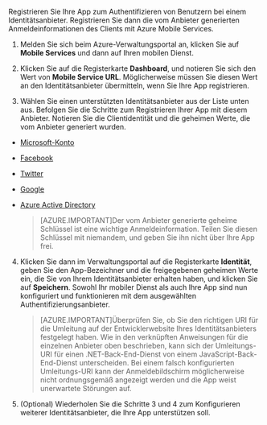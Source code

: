 

Registrieren Sie Ihre App zum Authentifizieren von Benutzern bei einem Identitätsanbieter. Registrieren Sie dann die vom Anbieter generierten Anmeldeinformationen des Clients mit Azure Mobile Services.

1. Melden Sie sich beim Azure-Verwaltungsportal an, klicken Sie auf **Mobile Services** und dann auf Ihren mobilen Dienst.

2. Klicken Sie auf die Registerkarte **Dashboard**, und notieren Sie sich den Wert von **Mobile Service URL**. Möglicherweise müssen Sie diesen Wert an den Identitätsanbieter übermitteln, wenn Sie Ihre App registrieren.

3. Wählen Sie einen unterstützten Identitätsanbieter aus der Liste unten aus. Befolgen Sie die Schritte zum Registrieren Ihrer App mit diesem Anbieter. Notieren Sie die Clientidentität und die geheimen Werte, die vom Anbieter generiert wurden.

 - <a href="/documentation/articles/mobile-services-how-to-register-microsoft-authentication/" target="_blank">Microsoft-Konto</a>
 - <a href="/documentation/articles/mobile-services-how-to-register-facebook-authentication/" target="_blank">Facebook</a>
 - <a href="/documentation/articles/mobile-services-how-to-register-twitter-authentication/" target="_blank">Twitter</a>
 - <a href="/documentation/articles/mobile-services-how-to-register-google-authentication/" target="_blank">Google </a>
 - <a href="/documentation/articles/mobile-services-how-to-register-active-directory-authentication/" target="_blank">Azure Active Directory</a>

    > [AZURE.IMPORTANT]Der vom Anbieter generierte geheime Schlüssel ist eine wichtige Anmeldeinformation. Teilen Sie diesen Schlüssel mit niemandem, und geben Sie ihn nicht über Ihre App frei.

4. Klicken Sie dann im Verwaltungsportal auf die Registerkarte **Identität**, geben Sie den App-Bezeichner und die freigegebenen geheimen Werte ein, die Sie von Ihrem Identitätsanbieter erhalten haben, und klicken Sie auf **Speichern**. Sowohl Ihr mobiler Dienst als auch Ihre App sind nun konfiguriert und funktionieren mit dem ausgewählten Authentifizierungsanbieter.

    > [AZURE.IMPORTANT]Überprüfen Sie, ob Sie den richtigen URI für die Umleitung auf der Entwicklerwebsite Ihres Identitätsanbieters festgelegt haben. Wie in den verknüpften Anweisungen für die einzelnen Anbieter oben beschrieben, kann sich der Umleitungs-URI für einen .NET-Back-End-Dienst von einem JavaScript-Back-End-Dienst unterscheiden. Bei einem falsch konfigurierten Umleitungs-URI kann der Anmeldebildschirm möglicherweise nicht ordnungsgemäß angezeigt werden und die App weist unerwartete Störungen auf.

5. (Optional) Wiederholen Sie die Schritte 3 und 4 zum Konfigurieren weiterer Identitätsanbieter, die Ihre App unterstützen soll.

<!--HONumber=54-->
